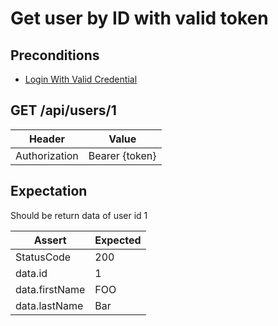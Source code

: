 # Get user by ID with valid token

## Preconditions
* [Login With Valid Credential](../common/login.md)

## GET /api/users/1

| Header | Value |
| - | - |
| Authorization | Bearer {token} |

## Expectation

Should be return data of user id 1

| Assert | Expected |
| - | - |
| StatusCode | 200 |
| data.id | 1 |
| data.firstName | FOO |
| data.lastName | Bar |




